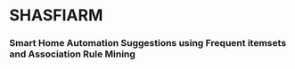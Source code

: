 # SHASFIARM
### Smart Home Automation Suggestions using Frequent itemsets and Association Rule Mining
